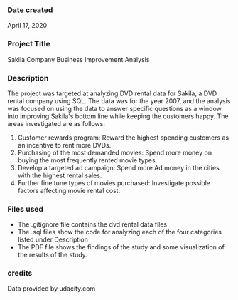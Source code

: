 ### Date created
April 17, 2020

### Project Title
Sakila Company Business Improvement Analysis

### Description
The project was targeted at analyzing DVD rental data for Sakila, a DVD rental company using SQL. The data was for the year 2007, and the analysis was focused on using the data to answer specific questions as a window into improving Sakila's bottom line while keeping the customers happy. The areas investigated are as follows:

1. Customer rewards program: Reward the highest spending customers as an incentive to rent more DVDs.
2. Purchasing of the most demanded movies: Spend more money on buying the most frequently rented movie types.
3. Develop a targeted ad campaign: Spend more Ad money in the cities with the highest rental sales.
4. Further fine tune types of movies purchased: Investigate possible factors affecting movie rental cost.

### Files used
* The .gitignore file contains the dvd rental data files
* The .sql files show the code for analyzing each of the four categories listed under Description
* The PDF file shows the findings of the study and some visualization of the results of the study.

### credits
Data provided by udacity.com
